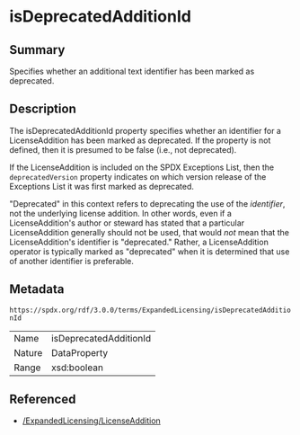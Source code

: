 <!-- Automatically generated by spec-parser v2.1.0 on 2024-06-17T10:36:57.838737+00:00 -->
<!-- SPDX-License-Identifier: Community-Spec-1.0 -->

# isDeprecatedAdditionId

## Summary

Specifies whether an additional text identifier has been marked as deprecated.


## Description

The isDeprecatedAdditionId property specifies whether an identifier for a
LicenseAddition has been marked as deprecated. If the property is not defined,
then it is presumed to be false (i.e., not deprecated).

If the LicenseAddition is included on the SPDX Exceptions List, then
the `deprecatedVersion` property indicates on which version release of the
Exceptions List it was first marked as deprecated.

"Deprecated" in this context refers to deprecating the use of the
_identifier_, not the underlying license addition. In other words, even if a
LicenseAddition's author or steward has stated that a particular
LicenseAddition generally should not be used, that would _not_ mean that the
LicenseAddition's identifier is "deprecated." Rather, a LicenseAddition
operator is typically marked as "deprecated" when it is determined that use of
another identifier is preferable.


## Metadata

`https://spdx.org/rdf/3.0.0/terms/ExpandedLicensing/isDeprecatedAdditionId`


| | |
|---|---|
| Name | isDeprecatedAdditionId |
| Nature | DataProperty |
| Range | xsd:boolean |




## Referenced

- [/ExpandedLicensing/LicenseAddition](../../ExpandedLicensing/Classes/LicenseAddition.md)


